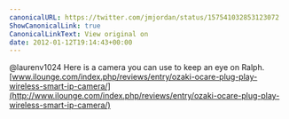 ```yaml
---
canonicalURL: https://twitter.com/jmjordan/status/157541032853123072
ShowCanonicalLink: true
CanonicalLinkText: View original on
date: 2012-01-12T19:14:43+00:00
---
```

@laurenv1024 Here is a camera you can use to keep an eye on Ralph. [www.ilounge.com/index.php/reviews/entry/ozaki-ocare-plug-play-wireless-smart-ip-camera/](http://www.ilounge.com/index.php/reviews/entry/ozaki-ocare-plug-play-wireless-smart-ip-camera/)